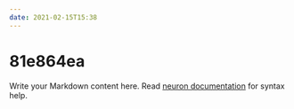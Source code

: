 ```yaml
---
date: 2021-02-15T15:38
---
```


# 81e864ea

Write your Markdown content here. Read [neuron documentation](https://neuron.zettel.page/2011404.html) for syntax help.

